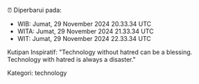 ⏰ Diperbarui pada:
- WIB: Jumat, 29 November 2024 20.33.34 UTC
- WITA: Jumat, 29 November 2024 21.33.34 UTC
- WIT: Jumat, 29 November 2024 22.33.34 UTC

Kutipan Inspiratif:
"Technology without hatred can be a blessing. Technology with hatred is always a disaster."


Kategori: technology

